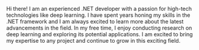 Hi there! I am an experienced .NET developer with a passion for high-tech technologies like deep learning. I have spent years honing my skills in the .NET framework and I am always excited to learn more about the latest advancements in the field. In my free time, I enjoy conducting research on deep learning and exploring its potential applications. I am excited to bring my expertise to any project and continue to grow in this exciting field.
